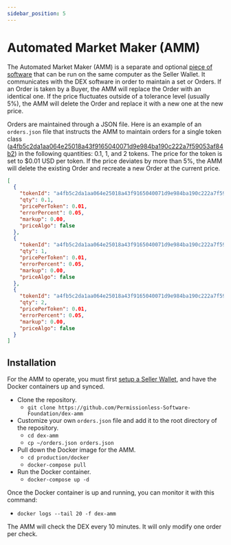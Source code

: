 ```yaml
---
sidebar_position: 5
---
```


# Automated Market Maker (AMM)

The Automated Market Maker (AMM) is a separate and optional [piece of software](https://github.com/Permissionless-Software-Foundation/dex-amm) that can be run on the same computer as the Seller Wallet. It communicates with the DEX software in order to maintain a set or Orders. If an Order is taken by a Buyer, the AMM will replace the Order with an identical one. If the price fluctuates outside of a tolerance level (usually 5%), the AMM will delete the Order and replace it with a new one at the new price.

Orders are maintained through a JSON file. Here is an example of an `orders.json` file that instructs the AMM to maintain orders for a single token class ([a4fb5c2da1aa064e25018a43f9165040071d9e984ba190c222a7f59053af84b2](https://slp-token.fullstack.cash/?tokenid=a4fb5c2da1aa064e25018a43f9165040071d9e984ba190c222a7f59053af84b2)) in the following quantities: 0.1, 1, and 2 tokens. The price for the token is set to $0.01 USD per token. If the price deviates by more than 5%, the AMM will delete the existing Order and recreate a new Order at the current price.

```json
[
  {
    "tokenId": "a4fb5c2da1aa064e25018a43f9165040071d9e984ba190c222a7f59053af84b2",
    "qty": 0.1,
    "pricePerToken": 0.01,
    "errorPercent": 0.05,
    "markup": 0.00,
    "priceAlgo": false
  },
  {
    "tokenId": "a4fb5c2da1aa064e25018a43f9165040071d9e984ba190c222a7f59053af84b2",
    "qty": 1,
    "pricePerToken": 0.01,
    "errorPercent": 0.05,
    "markup": 0.00,
    "priceAlgo": false
  },
  {
    "tokenId": "a4fb5c2da1aa064e25018a43f9165040071d9e984ba190c222a7f59053af84b2",
    "qty": 2,
    "pricePerToken": 0.01,
    "errorPercent": 0.05,
    "markup": 0.00,
    "priceAlgo": false
  }
]
```

## Installation

For the AMM to operate, you must first [setup a Seller Wallet](/usage/seller-wallet), and have the Docker containers up and synced.

- Clone the repository.
  - `git clone https://github.com/Permissionless-Software-Foundation/dex-amm`
- Customize your own `orders.json` file and add it to the root directory of the repository.
  - `cd dex-amm`
  - `cp ~/orders.json orders.json`
- Pull down the Docker image for the AMM.
  - `cd production/docker`
  - `docker-compose pull`
- Run the Docker container.
  - `docker-compose up -d`

Once the Docker container is up and running, you can monitor it with this command:
- `docker logs --tail 20 -f dex-amm`

The AMM will check the DEX every 10 minutes. It will only modify one order per check.
